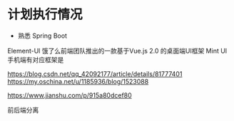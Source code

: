 # 计划执行情况

* 熟悉 Spring Boot 

Element-Ul 饿了么前端团队推出的一款基于Vue.js 2.0 的桌面端UI框架
Mint UI    手机端有对应框架是

https://blog.csdn.net/qq_42092177/article/details/81777401
https://my.oschina.net/u/1185936/blog/1523088

https://www.jianshu.com/p/915a80dcef80

前后端分离
